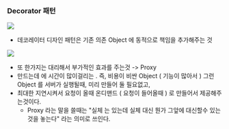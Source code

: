 ### Decorator 패턴

![](images/67746b92.png)

- 데코레이터 디자인 패턴은 기존 의존 Object 에 동적으로 책임을 추가해주는 것

![](images/769d1a67.png)
- 또 한가지는 대리해서 부가적인 효과를 주는것 -> Proxy
- 만드는데 에 시간이 많이걸리는 . 즉, 비용이 비싼 Object ( 기능이 많아서 ) 그런 Object 를 서버가 실행될때, 미리 만들어 둘 필요없고,
- 최대한 지연시켜서 요청이 올때 온디맨드 ( 요청이 들어올때 ) 로 만들어서 제공해주는것이다.
  - Proxy 라는 말을 쓸때는 "실체 는 있는데 실체 대신 뭔가 그앞에 대신할수 있는것을 놓는다" 라는 의미로 쓰인다.